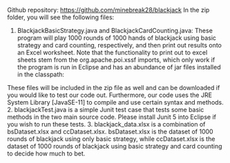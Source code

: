 Github repository: https://github.com/minebreak28/blackjack
In the zip folder, you will see the following files:

1.	BlackjackBasicStrategy.java and BlackjackCardCounting.java: These program will play 1000 rounds of 1000 hands of blackjack using basic strategy and card counting, respectively, and then print out results onto an Excel worksheet. Note that the functionality to print out to excel sheets stem from the org.apache.poi.xssf imports, which only work if the program is run in Eclipse and has an abundance of jar files installed in the classpath:
 
These files will be included in the zip file as well and can be downloaded if you would like to test our code out. Furthermore, our code uses the JRE System Library [JavaSE-11] to compile and use certain syntax and methods.
2.	blackjackTest.java is a simple Junit test case that tests some basic methods in the two main source code. Please install Junit 5 into Eclipse if you wish to run these tests.
3.	blackjack_data.xlsx is a combination of bsDataset.xlsx and ccDataset.xlsx. bsDataset.xlsx is the dataset of 1000 rounds of blackjack using only basic strategy, while ccDataset.xlsx is the dataset of 1000 rounds of blackjack using basic strategy and card counting to decide how much to bet.

